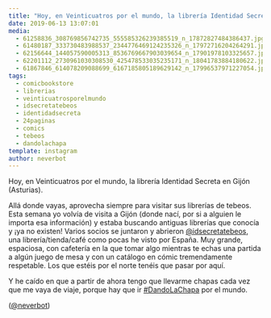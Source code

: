 ```yaml
---
title: "Hoy, en Veinticuatros por el mundo, la librería Identidad Secreta en Gijón (Asturias)"
date: 2019-06-13 13:07:01
media: 
  - 61258836_308769856742735_555585326239385519_n_17872827484386437.jpg
  - 61480187_333730483988537_2344776469124235326_n_17972716204264291.jpg
  - 62156644_144057590005313_8536769667903039654_n_17901978103325657.jpg
  - 62201112_2730961030308530_425478533035235171_n_18041783884180622.jpg
  - 61867846_614078209088699_6167185805189629142_n_17996537971227054.jpg
tags: 
  - comicbookstore
  - librerias
  - veinticuatrosporelmundo
  - idsecretatebeos
  - identidadsecreta
  - 24paginas
  - comics
  - tebeos
  - dandolachapa
template: instagram
author: neverbot
---
```


Hoy, en Veinticuatros por el mundo, la librería Identidad Secreta en Gijón (Asturias).


Allá donde vayas, aprovecha siempre para visitar sus librerías de tebeos. Esta semana yo volvía de visita a Gijón (donde nací, por si a alguien le importa esa información) y estaba buscando antiguas librerías que conocía y ¡ya no existen! Varios socios se juntaron y abrieron [@idsecretatebeos](https://instagram.com/idsecretatebeos), una librería/tienda/café como pocas he visto por España. Muy grande, espaciosa, con cafetería en la que tomar algo mientras te echas una partida a algún juego de mesa y con un catálogo en cómic tremendamente respetable. Los que estéis por el norte tenéis que pasar por aquí.


Y he caído en que a partir de ahora tengo que llevarme chapas cada vez que me vaya de viaje, porque hay que ir [#DandoLaChapa](/tags/dandolachapa) por el mundo.


([@neverbot](https://instagram.com/neverbot))
